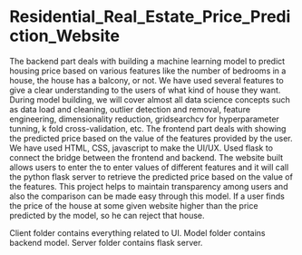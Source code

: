 # Residential_Real_Estate_Price_Prediction_Website
The backend part deals with building a machine learning model to predict housing price based on various features like the number of bedrooms in a house, the house has a balcony, or not. We have used several features to give a clear understanding to the users of what kind of house they want. During model building, we will cover almost all data science concepts such as data load and cleaning, outlier detection and removal, feature engineering, dimensionality reduction, gridsearchcv for hyperparameter tunning, k fold cross-validation, etc. The frontend part deals with showing the predicted price based on the value of the features provided by the user. We have used HTML, CSS, javascript to make the UI/UX. Used flask to connect the bridge between the frontend and backend. The website built allows users to enter the to enter values of different features and it will call the python flask server to retrieve the predicted price based on the value of the features. This project helps to maintain transparency among users and also the comparison can be made easy through this model. If a user finds the price of the house at some given website higher than the price predicted by the model, so he can reject that house.


Client folder contains everything related to UI. 
Model folder contains backend model. 
Server folder contains flask server.
